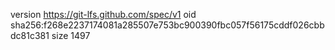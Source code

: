 version https://git-lfs.github.com/spec/v1
oid sha256:f268e2237174081a285507e753bc900390fbc057f56175cddf026cbbdc81c381
size 1497
